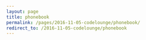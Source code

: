 ```yaml
---
layout: page
title: phonebook
permalink: /pages/2016-11-05-codelounge/phonebook/
redirect_to: /2016-11-05-codelounge/phonebook
---
```

